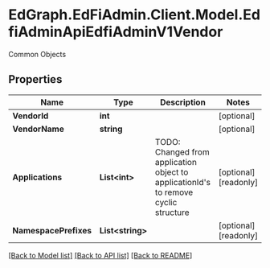 # EdGraph.EdFiAdmin.Client.Model.EdfiAdminApiEdfiAdminV1Vendor
Common Objects

## Properties

Name | Type | Description | Notes
------------ | ------------- | ------------- | -------------
**VendorId** | **int** |  | [optional] 
**VendorName** | **string** |  | [optional] 
**Applications** | **List&lt;int&gt;** | TODO: Changed from application object to applicationId&#39;s to remove cyclic structure | [optional] [readonly] 
**NamespacePrefixes** | **List&lt;string&gt;** |  | [optional] [readonly] 

[[Back to Model list]](../README.md#documentation-for-models) [[Back to API list]](../README.md#documentation-for-api-endpoints) [[Back to README]](../README.md)

